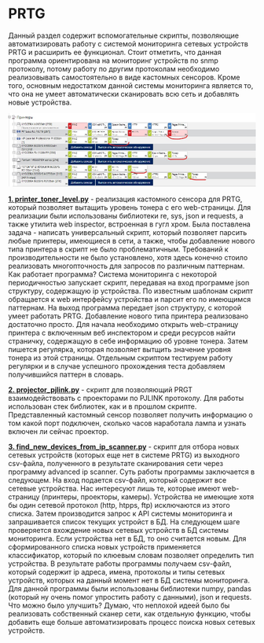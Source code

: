 # PRTG

Данный раздел содержит вспомогательные скрипты, позволяющие автоматизировать работу с
системой мониторинга сетевых устройств PRTG и расширить ее функционал. Стоит отметить, что данная программа ориентирована на 
мониторинг устройств по snmp протоколу, потому работу по другим протоколам необходимо реализовывать самостоятельно в виде кастомных 
сенсоров. Кроме того, основным недостатком данной системы мониторинга является то, что она не умеет автоматически сканировать всю сеть и добавлять новые устройства.

![Screenshot](PRTG_interface.jpg)

[**1. printer_toner_level.py**](https://github.com/devFF/FindJob/blob/main/Projects/PRTG_Custom_Sensor/printer_toner_level.py) - 
реализация кастомного сенсора для PRTG, который позволяет вытащить уровень тонера с его web-страницы. 
Для реализации были использованы библиотеки re, sys, json и requests, а также утилита web inspector, встроенная в гугл хром. 
Была поставлена задача - написать универсальный скрипт, который позволяет парсить любые принтеры, имеющиеся в сети, а также, 
чтобы добавление нового типа принтера в скрипт не было проблематичным. Требований к производительности не было установлено, 
хотя здесь конечно стоило реализовать многопточность для запросов по различным паттернам.
Как работает программа? Система мониторинга с некоторой периодичностью запускает скрипт, передавая на вход программе json структуру, содержащую ip устройства. 
По известным шаблонам скрипт обращается к web интерфейсу устройства и парсит его по имеющимся паттернам. На выход программа передает json структуру, с которой 
умеет работать PRTG. 
Добавление нового типа принтера реализовано достаточно просто. Для начала необходимо открыть web-страницу принтера с включенным веб инспектором и 
среди ресурсов найти страничку, содержащую в себе информацию об уровне тонера. Затем пишется регулярка, которая позволяет вытщить значение уровня 
тонера из этой страницы. Отдельным скриптом тестируем работу регулярки и в случае успешного прохождения теста добавляем получившийся паттерн в словарь. 

[**2. projector_pjlink.py**](https://github.com/devFF/FindJob/blob/main/Projects/PRTG_Custom_Sensor/projector_pjlink.py) - 
скрипт для позволяющий PRGT взаимодействовать с проекторами по PJLINK протоколу. Для работы использован стек библиотек, как и в прошлом скрипте. 
Представленный кастомный сенсор позволяет получить информацию о том какой порт подключен, сколько часов наработала лампа и  узнать включен ли сейчас проектор.

[**3. find_new_devices_from_ip_scanner.py**](https://github.com/devFF/FindJob/blob/main/Projects/PRTG_Custom_Sensor/find_new_devices_from_ip_scanner.py) - 
скрипт для отбора новых сетевых устройств (которых еще нет в системе PRTG) из выходного csv-файла, полученного в результате сканирования сети через программу 
advanced ip scanner. Суть работы программы заключается в следующем. На вход подается csv-файл, который содержит все сетевые устройства. Нас интересуют лишь те, 
которые имеют web-страницу (принтеры, проекторы, камеры). Устройства не имеющие хотя бы один сетевой протокол (http, htpps, ftp) исключаются из этого списка. 
Затем производится запрос к API системы мониторинга и запрашивается список текущих устройст в БД. На следующем шаге проверяется вхождение новых сетевых устройств 
в БД системы мониторинга. Если устройства нет в БД, то оно считается новым. Для сформированного списка новых устройств применяется классификатор, который по клюевым 
словам позволяет определить тип устройства. В результате работы программы получаем csv-файл, который содержит ip адреса, имена, протоколы и типы сетевых устройств, 
которых на данный момент нет в БД системы мониторинга. Для данной программы были использованы библиотеки numpy, pandas (который ну очень помог упростить 
работу с данными), json и requests. Что можно было улучшить? Думаю, что неплохой идеей было бы реализовать собственный сканер сети, как отдельную функцию, 
чтобы добавить еще больше автоматизировать процесс поиска новых сетевых устройств. 



 

